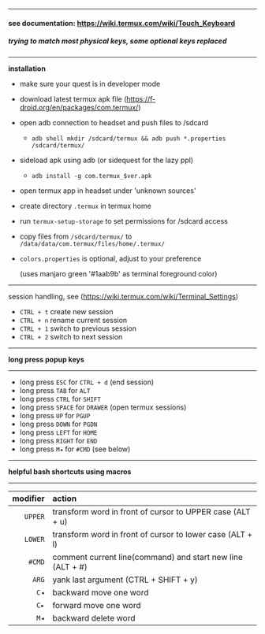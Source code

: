 
___
#### see documentation: https://wiki.termux.com/wiki/Touch_Keyboard

##### trying to match most physical keys, some optional keys replaced
___
**installation**

* make sure your quest is in developer mode
* download latest termux apk file (https://f-droid.org/en/packages/com.termux/)
* open adb connection to headset and push files to /sdcard
  * ```adb shell mkdir /sdcard/termux && adb push *.properties /sdcard/termux/```
* sideload apk using adb (or sidequest for the lazy ppl)
  * ```adb install -g com.termux_$ver.apk```
* open termux app in headset under 'unknown sources' 
* create directory ```.termux``` in termux home
* run ```termux-setup-storage``` to set permissions for /sdcard access
* copy files from ```/sdcard/termux/``` to ```/data/data/com.termux/files/home/.termux/```
* ```colors.properties``` is optional, adjust to your preference
  
  (uses manjaro green '#1aab9b' as terminal foreground color)
___
session handling, see (https://wiki.termux.com/wiki/Terminal_Settings)

* ```CTRL + t``` create new session
* ```CTRL + n``` rename current session
* ```CTRL + 1``` switch to previous session
* ```CTRL + 2``` switch to next session
___

**long press popup keys**
___
* long press ```ESC``` for ```CTRL + d``` (end session)
* long press ```TAB``` for ```ALT```
* long press ```CTRL``` for ```SHIFT```
* long press ```SPACE``` for ```DRAWER``` (open termux sessions)
* long press ```UP``` for ```PGUP```
* long press ```DOWN``` for ```PGDN```
* long press ```LEFT``` for ```HOME```
* long press ```RIGHT``` for ```END```
* long press ```M◂``` for ```#CMD``` (see below)
___
**helpful bash shortcuts using macros**
___
| modifier | action |
|--:|:--|
|```UPPER``` | transform word in front of cursor to UPPER case (ALT + u) |
|```LOWER``` | transform word in front of cursor to lower case (ALT + l) |
| ```#CMD``` | comment current line(command) and start new line (ALT + #) |
|  ```ARG``` | yank last argument (CTRL + SHIFT + y) |
|   ```C◂``` | backward move one word |
|   ```C▸``` | forward move one word |
|   ```M◂``` | backward delete word |

